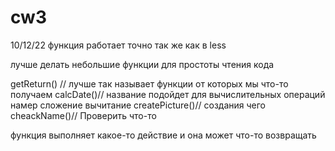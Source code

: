 # cw3
 10/12/22
 функция работает точно так же как в less

 лучше делать небольшие функции для простоты чтения кода 

 getReturn() // лучше так называет функции от которых мы что-то получаем 
 calcDate()//  название подойдет для вычислительных операций намер сложение вычитание 
 createPicture()// создания чего 
 cheackName()// Проверить что-то

 функция выполняет какое-то действие и она может что-то возвращать


